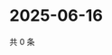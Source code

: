 # 2025-06-16

共 0 条

<!-- BEGIN ZHIHUQUESTIONS -->
<!-- 最后更新时间 Mon Jun 16 2025 21:28:05 GMT+0800 (China Standard Time) -->

<!-- END ZHIHUQUESTIONS -->
